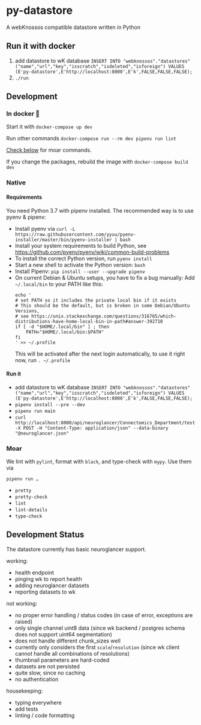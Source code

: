 # py-datastore
A webKnossos compatible datastore written in Python

## Run it with docker

1. add datastore to wK database `INSERT INTO "webknossos"."datastores"("name","url","key","isscratch","isdeleted","isforeign") VALUES (E'py-datastore',E'http://localhost:8000',E'k',FALSE,FALSE,FALSE);`
2. `./run`

## Development
### In docker :whale:

Start it with `docker-compose up dev`

Run other commands `docker-compose run --rm dev pipenv run lint`

[Check below](#moar) for moar commands.

If you change the packages, rebuild the image with `docker-compose build dev`

### Native
#### Requirements

You need Python 3.7 with pipenv installed. The recommended way is to use pyenv & pipenv:

* Install pyenv via
  `curl -L https://raw.githubusercontent.com/yyuu/pyenv-installer/master/bin/pyenv-installer | bash`
* Install your system requirements to build Python, see
  https://github.com/pyenv/pyenv/wiki/common-build-problems
* To install the correct Python version, run
  `pyenv install`
* Start a new shell to activate the Python version:
  `bash`
* Install Pipenv:
  `pip install --user --upgrade pipenv`
* On current Debian & Ubuntu setups, you have to fix a bug manually:
  Add `~/.local/bin` to your PATH like this:
  ```
  echo '
  # set PATH so it includes the private local bin if it exists
  # This should be the default, but is broken in some Debian/Ubuntu Versions,
  # see https://unix.stackexchange.com/questions/316765/which-distributions-have-home-local-bin-in-path#answer-392710
  if [ -d "$HOME/.local/bin" ] ; then
      PATH="$HOME/.local/bin:$PATH"
  fi
  ' >> ~/.profile
  ```
  This will be activated after the next login automatically, to use it right now, run
  `. ~/.profile`

#### Run it

*  add datastore to wK database `INSERT INTO "webknossos"."datastores"("name","url","key","isscratch","isdeleted","isforeign") VALUES (E'py-datastore',E'http://localhost:8000',E'k',FALSE,FALSE,FALSE);`
* `pipenv install --pre --dev`
* `pipenv run main`
* `curl http://localhost:8000/api/neuroglancer/Connectomics_Department/test -X POST -H "Content-Type: application/json" --data-binary "@neuroglancer.json"`

### Moar

We lint with `pylint`, format with `black`, and type-check with `mypy`. Use them via

`pipenv run …`
* `pretty`
* `pretty-check`
* `lint`
* `lint-details`
* `type-check`


## Development Status

The datastore currently has basic neuroglancer support.

working:
* health endpoint
* pinging wk to report health
* adding neuroglancer datasets
* reporting datasets to wk

not working:
* no proper error handling / status codes (in case of error, exceptions are raised)
* only single channel uint8 data (since wk backend / postgres schema does not support uint64 segmentation)
* does not handle different chunk_sizes well
* currently only considers the first `scale`/`resolution` (since wk client cannot handle all combinations of resolutions)
* thumbnail parameters are hard-coded
* datasets are not persisted
* quite slow, since no caching
* no authentication

housekeeping:
* typing everywhere
* add tests
* linting / code formatting
